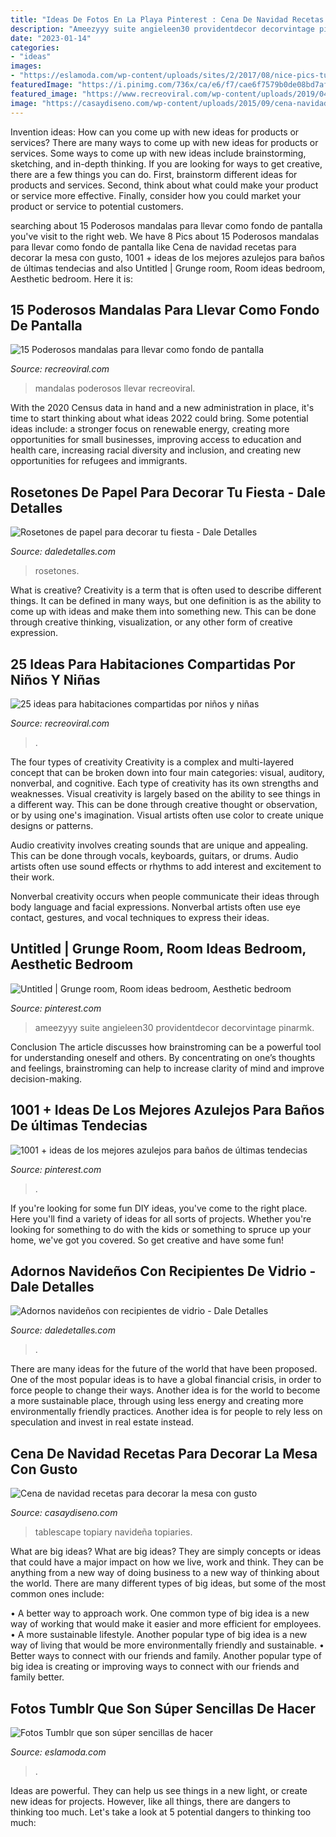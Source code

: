 ```yaml
---
title: "Ideas De Fotos En La Playa Pinterest : Cena De Navidad Recetas Para Decorar La Mesa Con Gusto"
description: "Ameezyyy suite angieleen30 providentdecor decorvintage pinarmk"
date: "2023-01-14"
categories:
- "ideas"
images:
- "https://eslamoda.com/wp-content/uploads/sites/2/2017/08/nice-pics-tumblr.jpg"
featuredImage: "https://i.pinimg.com/736x/ca/e6/f7/cae6f7579b0de08bd7af18ea0046e715.jpg"
featured_image: "https://www.recreoviral.com/wp-content/uploads/2019/04/Fondos-de-pantalla-mandalas-recreoviral-3.jpg"
image: "https://casaydiseno.com/wp-content/uploads/2015/09/cena-navidad-recetas-decora-mesa-macetas.jpg"
---
```



Invention ideas: How can you come up with new ideas for products or services?
There are many ways to come up with new ideas for products or services. Some ways to come up with new ideas include brainstorming, sketching, and in-depth thinking. If you are looking for ways to get creative, there are a few things you can do. First, brainstorm different ideas for products and services. Second, think about what could make your product or service more effective. Finally, consider how you could market your product or service to potential customers.

	

		
searching about 15 Poderosos mandalas para llevar como fondo de pantalla you've visit to the right web. We have 8 Pics about 15 Poderosos mandalas para llevar como fondo de pantalla like Cena de navidad recetas para decorar la mesa con gusto, 1001 + ideas de los mejores azulejos para baños de últimas tendecias and also Untitled | Grunge room, Room ideas bedroom, Aesthetic bedroom. Here it is:
		
    
## 15 Poderosos Mandalas Para Llevar Como Fondo De Pantalla

<img loading=lazy src="https://www.recreoviral.com/wp-content/uploads/2019/04/Fondos-de-pantalla-mandalas-recreoviral-3.jpg" onerror="this.onerror=null;this.src='https://tse4.mm.bing.net/th?id=OIP.RIBfB8p2DUZzInSKv0xmEwHaNK&amp;pid=15.1';" alt="15 Poderosos mandalas para llevar como fondo de pantalla">

_Source: recreoviral.com_

>mandalas poderosos llevar recreoviral. 

	

With the 2020 Census data in hand and a new administration in place, it's time to start thinking about what ideas 2022 could bring. Some potential ideas include: a stronger focus on renewable energy, creating more opportunities for small businesses, improving access to education and health care, increasing racial diversity and inclusion, and creating new opportunities for refugees and immigrants.

    
## Rosetones De Papel Para Decorar Tu Fiesta - Dale Detalles

<img loading=lazy src="https://i1.wp.com/www.daledetalles.com/wp-content/uploads/2017/02/flor-acordeon-o-roseton11.jpg?resize=550%2C733" onerror="this.onerror=null;this.src='https://tse1.mm.bing.net/th?id=OIP.EoxALkvdwqqJdHv8naegZAHaJ3&amp;pid=15.1';" alt="Rosetones de papel para decorar tu fiesta - Dale Detalles">

_Source: daledetalles.com_

>rosetones. 

	

What is creative?
Creativity is a term that is often used to describe different things. It can be defined in many ways, but one definition is as the ability to come up with ideas and make them into something new. This can be done through creative thinking, visualization, or any other form of creative expression.

    
## 25 Ideas Para Habitaciones Compartidas Por Niños Y Niñas

<img loading=lazy src="https://www.recreoviral.com/wp-content/uploads/2015/10/Creativas-habitaciones-compartidas-por-niños-y-niñas-3.jpg" onerror="this.onerror=null;this.src='https://tse4.mm.bing.net/th?id=OIP.EfTTEKhWJYZafmQ9hm1S3gHaKg&amp;pid=15.1';" alt="25 ideas para habitaciones compartidas por niños y niñas">

_Source: recreoviral.com_

>. 

	

The four types of creativity
Creativity is a complex and multi-layered concept that can be broken down into four main categories: visual, auditory, nonverbal, and cognitive. Each type of creativity has its own strengths and weaknesses.
Visual creativity is largely based on the ability to see things in a different way. This can be done through creative thought or observation, or by using one's imagination. Visual artists often use color to create unique designs or patterns.

Audio creativity involves creating sounds that are unique and appealing. This can be done through vocals, keyboards, guitars, or drums. Audio artists often use sound effects or rhythms to add interest and excitement to their work.

Nonverbal creativity occurs when people communicate their ideas through body language and facial expressions. Nonverbal artists often use eye contact, gestures, and vocal techniques to express their ideas.

    
## Untitled | Grunge Room, Room Ideas Bedroom, Aesthetic Bedroom

<img loading=lazy src="https://i.pinimg.com/736x/ca/e6/f7/cae6f7579b0de08bd7af18ea0046e715.jpg" onerror="this.onerror=null;this.src='https://tse3.mm.bing.net/th?id=OIP.luYVXbfx8C09ZZypHAq0uAHaLH&amp;pid=15.1';" alt="Untitled | Grunge room, Room ideas bedroom, Aesthetic bedroom">

_Source: pinterest.com_

>ameezyyy suite angieleen30 providentdecor decorvintage pinarmk. 

	

Conclusion
The article discusses how brainstroming can be a powerful tool for understanding oneself and others. By concentrating on one’s thoughts and feelings, brainstroming can help to increase clarity of mind and improve decision-making.

    
## 1001 + Ideas De Los Mejores Azulejos Para Baños De últimas Tendecias

<img loading=lazy src="https://i.pinimg.com/736x/fd/94/a7/fd94a7690039edb62b3eee9e99ced5c7.jpg" onerror="this.onerror=null;this.src='https://tse2.mm.bing.net/th?id=OIP.YEvKv_HDWjA5ZgJNvcFW1QHaJ3&amp;pid=15.1';" alt="1001 + ideas de los mejores azulejos para baños de últimas tendecias">

_Source: pinterest.com_

>. 

	

If you're looking for some fun DIY ideas, you've come to the right place. Here you'll find a variety of ideas for all sorts of projects. Whether you're looking for something to do with the kids or something to spruce up your home, we've got you covered. So get creative and have some fun!

    
## Adornos Navideños Con Recipientes De Vidrio - Dale Detalles

<img loading=lazy src="https://www.daledetalles.com/wp-content/uploads/2016/09/decoracion-navideña-con-recipientes-de-vidrio4.jpg" onerror="this.onerror=null;this.src='https://tse1.mm.bing.net/th?id=OIP.AaSwErQiGzt4hOy1-6KTeQHaJ4&amp;pid=15.1';" alt="Adornos navideños con recipientes de vidrio - Dale Detalles">

_Source: daledetalles.com_

>. 

	

There are many ideas for the future of the world that have been proposed. One of the most popular ideas is to have a global financial crisis, in order to force people to change their ways. Another idea is for the world to become a more sustainable place, through using less energy and creating more environmentally friendly practices. Another idea is for people to rely less on speculation and invest in real estate instead.

    
## Cena De Navidad Recetas Para Decorar La Mesa Con Gusto

<img loading=lazy src="https://casaydiseno.com/wp-content/uploads/2015/09/cena-navidad-recetas-decora-mesa-macetas.jpg" onerror="this.onerror=null;this.src='https://tse3.mm.bing.net/th?id=OIP.uNK5JANxMT8zqEPeTEyubQHaLK&amp;pid=15.1';" alt="Cena de navidad recetas para decorar la mesa con gusto">

_Source: casaydiseno.com_

>tablescape topiary navideña topiaries. 

	

What are big ideas?
What are big ideas? They are simply concepts or ideas that could have a major impact on how we live, work and think. They can be anything from a new way of doing business to a new way of thinking about the world.
There are many different types of big ideas, but some of the most common ones include: 

• A better way to approach work. One common type of big idea is a new way of working that would make it easier and more efficient for employees. 
• A more sustainable lifestyle. Another popular type of big idea is a new way of living that would be more environmentally friendly and sustainable. 
• Better ways to connect with our friends and family. Another popular type of big idea is creating or improving ways to connect with our friends and family better.

    
## Fotos Tumblr Que Son Súper Sencillas De Hacer

<img loading=lazy src="https://eslamoda.com/wp-content/uploads/sites/2/2017/08/nice-pics-tumblr.jpg" onerror="this.onerror=null;this.src='https://tse4.mm.bing.net/th?id=OIP.JjzAJFLrBManb2oPxs9fXwHaJ4&amp;pid=15.1';" alt="Fotos Tumblr que son súper sencillas de hacer">

_Source: eslamoda.com_

>. 

	

Ideas are powerful. They can help us see things in a new light, or create new ideas for projects. However, like all things, there are dangers to thinking too much. Let's take a look at 5 potential dangers to thinking too much:

